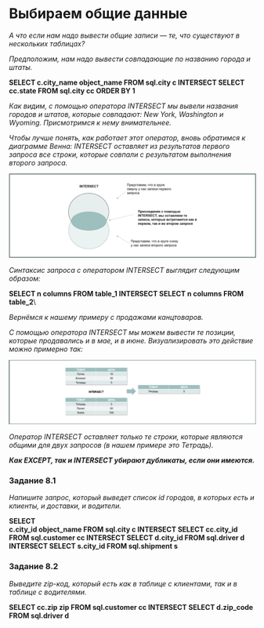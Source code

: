 # Выбираем общие данные

*А что если нам надо вывести общие записи — те, что существуют в нескольких таблицах?*

*Предположим, нам надо вывести совпадающие по названию города и штаты.*

**SELECT          c.city_name object_name
FROM          sql.city c
INTERSECT
SELECT 
         cc.state
FROM          sql.city cc
ORDER BY 1**

*Как видим, с помощью оператора INTERSECT мы вывели названия городов и штатов, которые совпадают: New York, Washington и Wyoming. Присмотримся к нему внимательнее.*

*Чтобы лучше понять, как работает этот оператор, вновь обратимся к диаграмме Венна: INTERSECT оставляет из результатов первого запроса все строки, которые совпали с результатом выполнения второго запроса.*

![alt text](image-13.png)

*Синтаксис запроса с оператором INTERSECT выглядит следующим образом:*

**SELECT 
         n columns
FROM 
         table_1
INTERSECT
SELECT 
         n columns
FROM 
         table_2**\

*Вернёмся к нашему примеру с продажами канцтоваров.*

*С помощью оператора INTERSECT мы можем вывести те позиции, которые продавались и в мае, и в июне. Визуализировать это действие можно примерно так:*

![alt text](image-14.png)

*Оператор INTERSECT оставляет только те строки, которые являются общими для двух запросов (в нашем примере это Тетрадь).*

***Как EXCEPT, так и INTERSECT убирают дубликаты, если они имеются.***

### Задание 8.1

*Напишите запрос, который выведет список id городов, в которых есть и клиенты, и доставки, и водители.*

**SELECT  
c.city_id object_name
FROM sql.city c
INTERSECT
SELECT 
    cc.city_id
FROM    sql.customer cc
INTERSECT
SELECT 
    d.city_id
FROM    sql.driver d
INTERSECT
SELECT 
    s.city_id
FROM    sql.shipment s**

### Задание 8.2

*Выведите zip-код, который есть как в таблице с клиентами, так и в таблице с водителями.*

**SELECT 
    cc.zip zip
FROM    sql.customer cc
INTERSECT
SELECT 
    d.zip_code
FROM    sql.driver d**